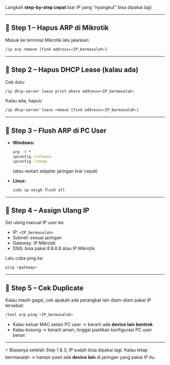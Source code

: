 Langkah **step-by-step cepat** biar IP yang “nyangkut” bisa dipakai lagi:

---

## 🔧 Step 1 – Hapus ARP di Mikrotik

Masuk ke terminal Mikrotik lalu jalankan:

```bash
/ip arp remove [find address=<IP_bermasalah>]
```

---

## 🔧 Step 2 – Hapus DHCP Lease (kalau ada)

Cek dulu:

```bash
/ip dhcp-server lease print where address=<IP_bermasalah>
```

Kalau ada, hapus:

```bash
/ip dhcp-server lease remove [find address=<IP_bermasalah>]
```

---

## 🔧 Step 3 – Flush ARP di PC User

* **Windows:**

  ```cmd
  arp -d *
  ipconfig /release
  ipconfig /renew
  ```

  (atau restart adapter jaringan biar cepat)

* **Linux:**

  ```bash
  sudo ip neigh flush all
  ```

---

## 🔧 Step 4 – Assign Ulang IP

Set ulang manual IP user ke:

* IP: `<IP_bermasalah>`
* Subnet: sesuai jaringan
* Gateway: IP Mikrotik
* DNS: bisa pakai 8.8.8.8 atau IP Mikrotik

Lalu coba ping ke:

```bash
ping <gateway>
```

---

## 🔧 Step 5 – Cek Duplicate

Kalau masih gagal, cek apakah ada perangkat lain diam-diam pakai IP tersebut:

```bash
/tool arp-ping <IP_bermasalah>
```

* Kalau keluar MAC selain PC user → berarti ada **device lain bentrok**.
* Kalau kosong → berarti aman, tinggal pastikan konfigurasi PC user benar.

---

⚡ Biasanya setelah Step 1 & 3, IP sudah bisa dipakai lagi.
Kalau tetap bermasalah → hampir pasti ada **device lain** di jaringan yang pakai IP itu.
